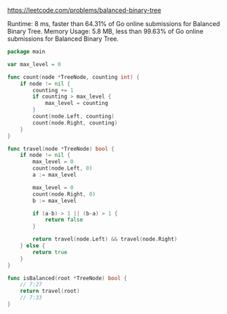 https://leetcode.com/problems/balanced-binary-tree



Runtime: 8 ms, faster than 64.31% of Go online submissions for Balanced Binary Tree.
Memory Usage: 5.8 MB, less than 99.63% of Go online submissions for Balanced Binary Tree.



```go
package main

var max_level = 0

func count(node *TreeNode, counting int) {
	if node != nil {
		counting += 1
		if counting > max_level {
			max_level = counting
		}
		count(node.Left, counting)
		count(node.Right, counting)
	}
}

func travel(node *TreeNode) bool {
	if node != nil {
		max_level = 0
		count(node.Left, 0)
		a := max_level

		max_level = 0
		count(node.Right, 0)
		b := max_level

		if (a-b) > 1 || (b-a) > 1 {
			return false
		}

		return travel(node.Left) && travel(node.Right)
	} else {
		return true
	}
}

func isBalanced(root *TreeNode) bool {
	// 7:27
	return travel(root)
	// 7:33
}
```
